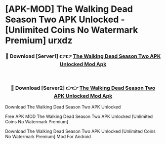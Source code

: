 # [APK-MOD] The Walking Dead  Season Two APK Unlocked - [Unlimited Coins No Watermark Premium] urxdz



<div align="center">
<h3>🔴 Download [Server1] 👉👉 <a href="https://momento.my/?title=The_Walking_Dead__Season_Two_APK_Unlocked">The Walking Dead  Season Two APK Unlocked Mod Apk</a></h3><br>

<h3>🔴 Download [Server2] 👉👉 <a href="https://momento.my/?title=The_Walking_Dead__Season_Two_APK_Unlocked">The Walking Dead  Season Two APK Unlocked Mod Apk</a></h3>
</div>



Download The Walking Dead  Season Two APK Unlocked 

Free APK MOD The Walking Dead  Season Two APK Unlocked [Unlimited Coins No Watermark Premium]

Download The Walking Dead  Season Two APK Unlocked [Unlimited Coins No Watermark Premium] Mod For Android
